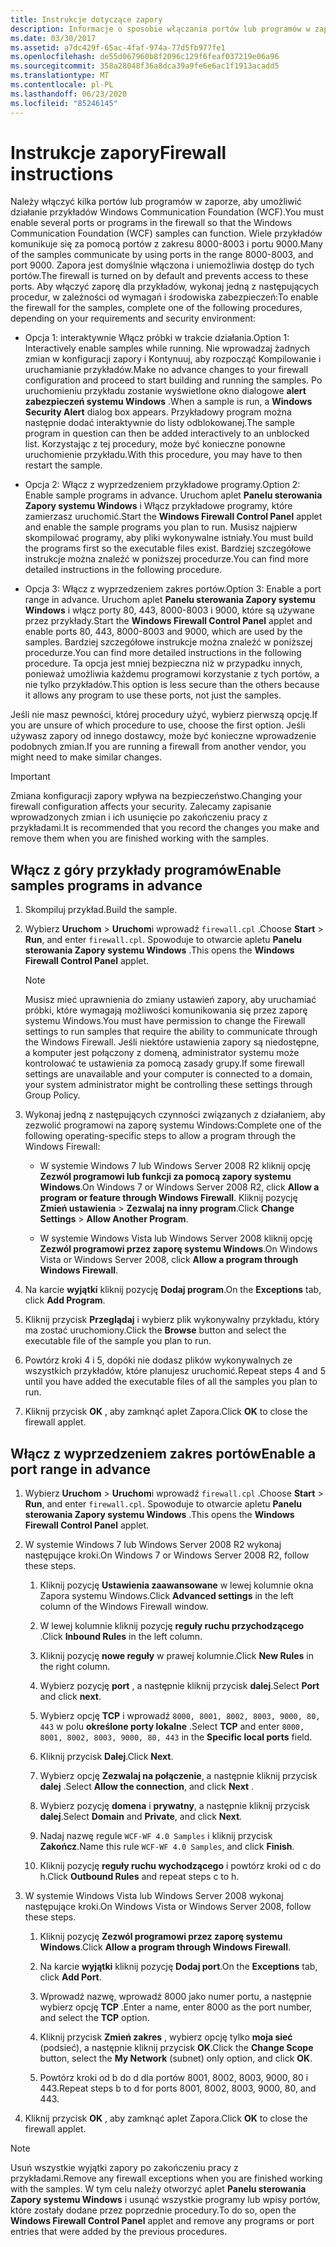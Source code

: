 ```yaml
---
title: Instrukcje dotyczące zapory
description: Informacje o sposobie włączania portów lub programów w zaporze dla przykładów WCF. Użyj jednej z tych procedur, w zależności od wymagań i środowiska zabezpieczeń.
ms.date: 03/30/2017
ms.assetid: a7dc429f-65ac-4faf-974a-77d5fb977fe1
ms.openlocfilehash: de55d067960b8f2096c129f6feaf037219e06a96
ms.sourcegitcommit: 358a28048f36a8dca39a9fe6e6ac1f1913acadd5
ms.translationtype: MT
ms.contentlocale: pl-PL
ms.lasthandoff: 06/23/2020
ms.locfileid: "85246145"
---
```

# <a name="firewall-instructions"></a><span data-ttu-id="3184b-104">Instrukcje zapory</span><span class="sxs-lookup"><span data-stu-id="3184b-104">Firewall instructions</span></span>

<span data-ttu-id="3184b-105">Należy włączyć kilka portów lub programów w zaporze, aby umożliwić działanie przykładów Windows Communication Foundation (WCF).</span><span class="sxs-lookup"><span data-stu-id="3184b-105">You must enable several ports or programs in the firewall so that the Windows Communication Foundation (WCF) samples can function.</span></span> <span data-ttu-id="3184b-106">Wiele przykładów komunikuje się za pomocą portów z zakresu 8000-8003 i portu 9000.</span><span class="sxs-lookup"><span data-stu-id="3184b-106">Many of the samples communicate by using ports in the range 8000-8003, and port 9000.</span></span> <span data-ttu-id="3184b-107">Zapora jest domyślnie włączona i uniemożliwia dostęp do tych portów.</span><span class="sxs-lookup"><span data-stu-id="3184b-107">The firewall is turned on by default and prevents access to these ports.</span></span> <span data-ttu-id="3184b-108">Aby włączyć zaporę dla przykładów, wykonaj jedną z następujących procedur, w zależności od wymagań i środowiska zabezpieczeń:</span><span class="sxs-lookup"><span data-stu-id="3184b-108">To enable the firewall for the samples, complete one of the following procedures, depending on your requirements and security environment:</span></span>

- <span data-ttu-id="3184b-109">Opcja 1: interaktywnie Włącz próbki w trakcie działania.</span><span class="sxs-lookup"><span data-stu-id="3184b-109">Option 1: Interactively enable samples while running.</span></span> <span data-ttu-id="3184b-110">Nie wprowadzaj żadnych zmian w konfiguracji zapory i Kontynuuj, aby rozpocząć Kompilowanie i uruchamianie przykładów.</span><span class="sxs-lookup"><span data-stu-id="3184b-110">Make no advance changes to your firewall configuration and proceed to start building and running the samples.</span></span> <span data-ttu-id="3184b-111">Po uruchomieniu przykładu zostanie wyświetlone okno dialogowe **alert zabezpieczeń systemu Windows** .</span><span class="sxs-lookup"><span data-stu-id="3184b-111">When a sample is run, a **Windows Security Alert** dialog box appears.</span></span> <span data-ttu-id="3184b-112">Przykładowy program można następnie dodać interaktywnie do listy odblokowanej.</span><span class="sxs-lookup"><span data-stu-id="3184b-112">The sample program in question can then be added interactively to an unblocked list.</span></span> <span data-ttu-id="3184b-113">Korzystając z tej procedury, może być konieczne ponowne uruchomienie przykładu.</span><span class="sxs-lookup"><span data-stu-id="3184b-113">With this procedure, you may have to then restart the sample.</span></span>

- <span data-ttu-id="3184b-114">Opcja 2: Włącz z wyprzedzeniem przykładowe programy.</span><span class="sxs-lookup"><span data-stu-id="3184b-114">Option 2: Enable sample programs in advance.</span></span> <span data-ttu-id="3184b-115">Uruchom aplet **Panelu sterowania Zapory systemu Windows** i Włącz przykładowe programy, które zamierzasz uruchomić.</span><span class="sxs-lookup"><span data-stu-id="3184b-115">Start the **Windows Firewall Control Panel** applet and enable the sample programs you plan to run.</span></span> <span data-ttu-id="3184b-116">Musisz najpierw skompilować programy, aby pliki wykonywalne istniały.</span><span class="sxs-lookup"><span data-stu-id="3184b-116">You must build the programs first so the executable files exist.</span></span> <span data-ttu-id="3184b-117">Bardziej szczegółowe instrukcje można znaleźć w poniższej procedurze.</span><span class="sxs-lookup"><span data-stu-id="3184b-117">You can find more detailed instructions in the following procedure.</span></span>

- <span data-ttu-id="3184b-118">Opcja 3: Włącz z wyprzedzeniem zakres portów.</span><span class="sxs-lookup"><span data-stu-id="3184b-118">Option 3: Enable a port range in advance.</span></span> <span data-ttu-id="3184b-119">Uruchom aplet **Panelu sterowania Zapory systemu Windows** i włącz porty 80, 443, 8000-8003 i 9000, które są używane przez przykłady.</span><span class="sxs-lookup"><span data-stu-id="3184b-119">Start the **Windows Firewall Control Panel** applet and enable ports 80, 443, 8000-8003 and 9000, which are used by the samples.</span></span> <span data-ttu-id="3184b-120">Bardziej szczegółowe instrukcje można znaleźć w poniższej procedurze.</span><span class="sxs-lookup"><span data-stu-id="3184b-120">You can find more detailed instructions in the following procedure.</span></span> <span data-ttu-id="3184b-121">Ta opcja jest mniej bezpieczna niż w przypadku innych, ponieważ umożliwia każdemu programowi korzystanie z tych portów, a nie tylko przykładów.</span><span class="sxs-lookup"><span data-stu-id="3184b-121">This option is less secure than the others because it allows any program to use these ports, not just the samples.</span></span>

<span data-ttu-id="3184b-122">Jeśli nie masz pewności, której procedury użyć, wybierz pierwszą opcję.</span><span class="sxs-lookup"><span data-stu-id="3184b-122">If you are unsure of which procedure to use, choose the first option.</span></span> <span data-ttu-id="3184b-123">Jeśli używasz zapory od innego dostawcy, może być konieczne wprowadzenie podobnych zmian.</span><span class="sxs-lookup"><span data-stu-id="3184b-123">If you are running a firewall from another vendor, you might need to make similar changes.</span></span>

> [!IMPORTANT]
> <span data-ttu-id="3184b-124">Zmiana konfiguracji zapory wpływa na bezpieczeństwo.</span><span class="sxs-lookup"><span data-stu-id="3184b-124">Changing your firewall configuration affects your security.</span></span> <span data-ttu-id="3184b-125">Zalecamy zapisanie wprowadzonych zmian i ich usunięcie po zakończeniu pracy z przykładami.</span><span class="sxs-lookup"><span data-stu-id="3184b-125">It is recommended that you record the changes you make and remove them when you are finished working with the samples.</span></span>

## <a name="enable-samples-programs-in-advance"></a><span data-ttu-id="3184b-126">Włącz z góry przykłady programów</span><span class="sxs-lookup"><span data-stu-id="3184b-126">Enable samples programs in advance</span></span>

1. <span data-ttu-id="3184b-127">Skompiluj przykład.</span><span class="sxs-lookup"><span data-stu-id="3184b-127">Build the sample.</span></span>

2. <span data-ttu-id="3184b-128">Wybierz **Uruchom**  >  **Uruchom**i wprowadź `firewall.cpl` .</span><span class="sxs-lookup"><span data-stu-id="3184b-128">Choose **Start** > **Run**, and enter `firewall.cpl`.</span></span> <span data-ttu-id="3184b-129">Spowoduje to otwarcie apletu **Panelu sterowania Zapory systemu Windows** .</span><span class="sxs-lookup"><span data-stu-id="3184b-129">This opens the **Windows Firewall Control Panel** applet.</span></span>

    > [!NOTE]
    > <span data-ttu-id="3184b-130">Musisz mieć uprawnienia do zmiany ustawień zapory, aby uruchamiać próbki, które wymagają możliwości komunikowania się przez zaporę systemu Windows.</span><span class="sxs-lookup"><span data-stu-id="3184b-130">You must have permission to change the Firewall settings to run samples that require the ability to communicate through the Windows Firewall.</span></span> <span data-ttu-id="3184b-131">Jeśli niektóre ustawienia zapory są niedostępne, a komputer jest połączony z domeną, administrator systemu może kontrolować te ustawienia za pomocą zasady grupy.</span><span class="sxs-lookup"><span data-stu-id="3184b-131">If some firewall settings are unavailable and your computer is connected to a domain, your system administrator might be controlling these settings through Group Policy.</span></span>

3. <span data-ttu-id="3184b-132">Wykonaj jedną z następujących czynności związanych z działaniem, aby zezwolić programowi na zaporę systemu Windows:</span><span class="sxs-lookup"><span data-stu-id="3184b-132">Complete one of the following operating-specific steps to allow a program through the Windows Firewall:</span></span>

    - <span data-ttu-id="3184b-133">W systemie Windows 7 lub Windows Server 2008 R2 kliknij opcję **Zezwól programowi lub funkcji za pomocą zapory systemu Windows**.</span><span class="sxs-lookup"><span data-stu-id="3184b-133">On Windows 7 or Windows Server 2008 R2, click **Allow a program or feature through Windows Firewall**.</span></span> <span data-ttu-id="3184b-134">Kliknij pozycję **Zmień ustawienia**  >  **Zezwalaj na inny program**.</span><span class="sxs-lookup"><span data-stu-id="3184b-134">Click **Change Settings** > **Allow Another Program**.</span></span>

    - <span data-ttu-id="3184b-135">W systemie Windows Vista lub Windows Server 2008 kliknij opcję **Zezwól programowi przez zaporę systemu Windows**.</span><span class="sxs-lookup"><span data-stu-id="3184b-135">On Windows Vista or Windows Server 2008, click **Allow a program through Windows Firewall**.</span></span>

4. <span data-ttu-id="3184b-136">Na karcie **wyjątki** kliknij pozycję **Dodaj program**.</span><span class="sxs-lookup"><span data-stu-id="3184b-136">On the **Exceptions** tab, click **Add Program**.</span></span>

5. <span data-ttu-id="3184b-137">Kliknij przycisk **Przeglądaj** i wybierz plik wykonywalny przykładu, który ma zostać uruchomiony.</span><span class="sxs-lookup"><span data-stu-id="3184b-137">Click the **Browse** button and select the executable file of the sample you plan to run.</span></span>

6. <span data-ttu-id="3184b-138">Powtórz kroki 4 i 5, dopóki nie dodasz plików wykonywalnych ze wszystkich przykładów, które planujesz uruchomić.</span><span class="sxs-lookup"><span data-stu-id="3184b-138">Repeat steps 4 and 5 until you have added the executable files of all the samples you plan to run.</span></span>

7. <span data-ttu-id="3184b-139">Kliknij przycisk **OK** , aby zamknąć aplet Zapora.</span><span class="sxs-lookup"><span data-stu-id="3184b-139">Click **OK** to close the firewall applet.</span></span>

## <a name="enable-a-port-range-in-advance"></a><span data-ttu-id="3184b-140">Włącz z wyprzedzeniem zakres portów</span><span class="sxs-lookup"><span data-stu-id="3184b-140">Enable a port range in advance</span></span>

1. <span data-ttu-id="3184b-141">Wybierz **Uruchom**  >  **Uruchom**i wprowadź `firewall.cpl` .</span><span class="sxs-lookup"><span data-stu-id="3184b-141">Choose **Start** > **Run**, and enter `firewall.cpl`.</span></span> <span data-ttu-id="3184b-142">Spowoduje to otwarcie apletu **Panelu sterowania Zapory systemu Windows** .</span><span class="sxs-lookup"><span data-stu-id="3184b-142">This opens the **Windows Firewall Control Panel** applet.</span></span>

2. <span data-ttu-id="3184b-143">W systemie Windows 7 lub Windows Server 2008 R2 wykonaj następujące kroki.</span><span class="sxs-lookup"><span data-stu-id="3184b-143">On Windows 7 or Windows Server 2008 R2, follow these steps.</span></span>

    1. <span data-ttu-id="3184b-144">Kliknij pozycję **Ustawienia zaawansowane** w lewej kolumnie okna Zapora systemu Windows.</span><span class="sxs-lookup"><span data-stu-id="3184b-144">Click **Advanced settings** in the left column of the Windows Firewall window.</span></span>

    2. <span data-ttu-id="3184b-145">W lewej kolumnie kliknij pozycję **reguły ruchu przychodzącego** .</span><span class="sxs-lookup"><span data-stu-id="3184b-145">Click **Inbound Rules** in the left column.</span></span>

    3. <span data-ttu-id="3184b-146">Kliknij pozycję **nowe reguły** w prawej kolumnie.</span><span class="sxs-lookup"><span data-stu-id="3184b-146">Click **New Rules** in the right column.</span></span>

    4. <span data-ttu-id="3184b-147">Wybierz pozycję **port** , a następnie kliknij przycisk **dalej**.</span><span class="sxs-lookup"><span data-stu-id="3184b-147">Select **Port** and click **next**.</span></span>

    5. <span data-ttu-id="3184b-148">Wybierz opcję **TCP** i wprowadź `8000, 8001, 8002, 8003, 9000, 80, 443` w polu **określone porty lokalne** .</span><span class="sxs-lookup"><span data-stu-id="3184b-148">Select **TCP** and enter `8000, 8001, 8002, 8003, 9000, 80, 443` in the **Specific local ports** field.</span></span>

    6. <span data-ttu-id="3184b-149">Kliknij przycisk **Dalej**.</span><span class="sxs-lookup"><span data-stu-id="3184b-149">Click **Next**.</span></span>

    7. <span data-ttu-id="3184b-150">Wybierz opcję **Zezwalaj na połączenie**, a następnie kliknij przycisk **dalej** .</span><span class="sxs-lookup"><span data-stu-id="3184b-150">Select **Allow the connection**, and click **Next** .</span></span>

    8. <span data-ttu-id="3184b-151">Wybierz pozycję **domena** i **prywatny**, a następnie kliknij przycisk **dalej**.</span><span class="sxs-lookup"><span data-stu-id="3184b-151">Select **Domain** and **Private**, and click **Next**.</span></span>

    9. <span data-ttu-id="3184b-152">Nadaj nazwę regule `WCF-WF 4.0 Samples` i kliknij przycisk **Zakończ**.</span><span class="sxs-lookup"><span data-stu-id="3184b-152">Name this rule `WCF-WF 4.0 Samples`, and click **Finish**.</span></span>

    10. <span data-ttu-id="3184b-153">Kliknij pozycję **reguły ruchu wychodzącego** i powtórz kroki od c do h.</span><span class="sxs-lookup"><span data-stu-id="3184b-153">Click **Outbound Rules** and repeat steps c to h.</span></span>

3. <span data-ttu-id="3184b-154">W systemie Windows Vista lub Windows Server 2008 wykonaj następujące kroki.</span><span class="sxs-lookup"><span data-stu-id="3184b-154">On Windows Vista or Windows Server 2008, follow these steps.</span></span>

    1. <span data-ttu-id="3184b-155">Kliknij pozycję **Zezwól programowi przez zaporę systemu Windows**.</span><span class="sxs-lookup"><span data-stu-id="3184b-155">Click **Allow a program through Windows Firewall**.</span></span>

    2. <span data-ttu-id="3184b-156">Na karcie **wyjątki** kliknij pozycję **Dodaj port**.</span><span class="sxs-lookup"><span data-stu-id="3184b-156">On the **Exceptions** tab, click **Add Port**.</span></span>

    3. <span data-ttu-id="3184b-157">Wprowadź nazwę, wprowadź 8000 jako numer portu, a następnie wybierz opcję **TCP** .</span><span class="sxs-lookup"><span data-stu-id="3184b-157">Enter a name, enter 8000 as the port number, and select the **TCP** option.</span></span>

    4. <span data-ttu-id="3184b-158">Kliknij przycisk **Zmień zakres** , wybierz opcję tylko **moja sieć** (podsieć), a następnie kliknij przycisk **OK**.</span><span class="sxs-lookup"><span data-stu-id="3184b-158">Click the **Change Scope** button, select the **My Network** (subnet) only option, and click **OK**.</span></span>

    5. <span data-ttu-id="3184b-159">Powtórz kroki od b do d dla portów 8001, 8002, 8003, 9000, 80 i 443.</span><span class="sxs-lookup"><span data-stu-id="3184b-159">Repeat steps b to d for ports 8001, 8002, 8003, 9000, 80, and 443.</span></span>

4. <span data-ttu-id="3184b-160">Kliknij przycisk **OK** , aby zamknąć aplet Zapora.</span><span class="sxs-lookup"><span data-stu-id="3184b-160">Click **OK** to close the firewall applet.</span></span>

> [!NOTE]
> <span data-ttu-id="3184b-161">Usuń wszystkie wyjątki zapory po zakończeniu pracy z przykładami.</span><span class="sxs-lookup"><span data-stu-id="3184b-161">Remove any firewall exceptions when you are finished working with the samples.</span></span> <span data-ttu-id="3184b-162">W tym celu należy otworzyć aplet **Panelu sterowania Zapory systemu Windows** i usunąć wszystkie programy lub wpisy portów, które zostały dodane przez poprzednie procedury.</span><span class="sxs-lookup"><span data-stu-id="3184b-162">To do so, open the **Windows Firewall Control Panel** applet and remove any programs or port entries that were added by the previous procedures.</span></span>
